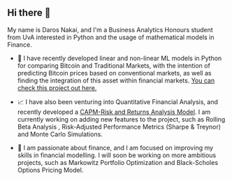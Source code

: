 ## Hi there 👋

My name is Daros Nakai, and I'm a Business Analytics Honours student from UvA interested in Python and the usage of mathematical models in Finance. 

- 🤖 I have recently developed linear and non-linear ML models in Python for comparing Bitcoin and Traditional Markets, with the intention of predicting Bitcoin prices based on conventional markets, as well as finding the integration of this asset within financial markets. [You can check this project out here.](https://github.com/darosnakai/btc-modeling)
  
- 📈 I have also been venturing into Quantitative Financial Analysis, and recently developed a [CAPM-Risk and Returns Analysis Model](https://github.com/darosnakai/CAPM-Analysis-Tool). I am currently working on adding new features to the project, such as Rolling Beta Analysis , Risk-Adjusted Performance Metrics (Sharpe & Treynor) and Monte Carlo Simulations.

- 🔭 I am passionate about finance, and I am focused on improving my skills in financial modelling. I will soon be working on more ambitious projects, such as Markowitz Portfolio Optimization and Black-Scholes Options Pricing Model.

<!--
**darosnakai/darosnakai** is a ✨ _special_ ✨ repository because its `README.md` (this file) appears on your GitHub profile.

Here are some ideas to get you started:

- 🔭 I’m currently working on ...
- 🌱 I’m currently learning ...
- 👯 I’m looking to collaborate on ...
- 🤔 I’m looking for help with ...
- 💬 Ask me about ...
- 📫 How to reach me: ...
- 😄 Pronouns: ...
- ⚡ Fun fact: ...
-->
